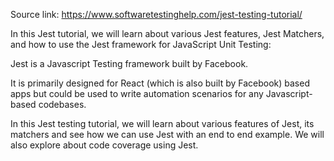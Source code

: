 Source link: https://www.softwaretestinghelp.com/jest-testing-tutorial/

In this Jest tutorial, we will learn about various Jest features, Jest Matchers, and how to use the Jest framework for JavaScript Unit Testing:

Jest is a Javascript Testing framework built by Facebook.

It is primarily designed for React (which is also built by Facebook) based apps but could be used to write automation scenarios for any Javascript-based codebases.

In this Jest testing tutorial, we will learn about various features of Jest, its matchers and see how we can use Jest with an end to end example. We will also explore about code coverage using Jest.
